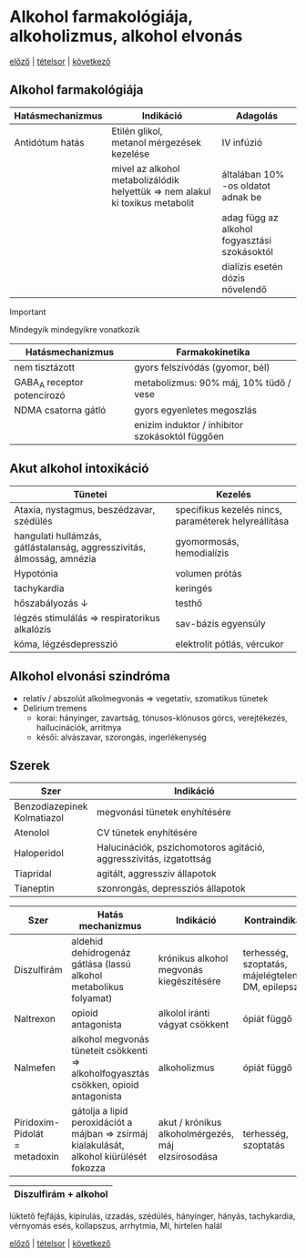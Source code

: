 # Alkohol farmakológiája, alkoholizmus, alkohol elvonás

[előző](6.%20Szedatohipnotikumok%20II.%20egyéb%20szerek,%20insomnia%20kezelés%20irányelvei.md) | [tételsor](0.%20Tételsor.md) | [következő](8.%20A%20morfin%20farmakológiája%20és%20terápiás%20felhasználása.md)

## Alkohol farmakológiája

Hatásmechanizmus | Indikáció | Adagolás
--- | --- | ---
Antidótum hatás | Etilén glikol,<br> metanol mérgezések kezelése | IV infúzió
|| mivel az alkohol metabolizálódik helyettük ⇒ nem alakul ki toxikus metabolit | általában 10% -os oldatot adnak be
||| adag függ az alkohol fogyasztási szokásoktól
||| dialízis esetén dózis növelendő

> [!IMPORTANT]
> Mindegyik mindegyikre vonatkozik

Hatásmechanizmus | Farmakokinetika
--- | ---
nem tisztázott | gyors felszívódás (gyomor, bél)
GABA<sub>A</sub> receptor potencírozó | metabolizmus: 90% máj, 10% tüdő / vese
NDMA csatorna gátló | gyors egyenletes megoszlás
|| enizim induktor / inhibitor szokásoktól függően

## Akut alkohol intoxikáció

Tünetei | Kezelés
--- | ---
Ataxia, nystagmus, beszédzavar, szédülés | specifikus kezelés nincs, paraméterek helyreállítása
hangulati hullámzás, gátlástalanság, aggresszivitás, álmosság, amnézia | gyomormosás, hemodialízis
Hypotónia | volumen prótás
tachykardia | keringés
hőszabályozás ↓ | testhő
légzés stimulálás ⇒ respiratorikus alkalózis | sav-bázis egyensúly
kóma, légzésdepresszió | elektrolit pótlás, vércukor

## Alkohol elvonási szindróma

- relatív / abszolút alkolmegvonás ⇒ vegetatív, szomatikus tünetek
- Delirium tremens
  - korai: hányinger, zavartság, tónusos-klónusos görcs, verejtékezés, hallucinációk, arritmya
  - késői: alvászavar, szorongás, ingerlékenység

## Szerek

Szer | Indikáció
--- | ---
Benzodiazepinek <br> Kolmatiazol | megvonási tünetek enyhítésére
Atenolol | CV tünetek enyhítésére
Haloperidol | Halucinációk, pszichomotoros agitáció, aggresszivitás, izgatottság
Tiapridal | agitált, aggressziv állapotok
Tianeptin | szonrongás, depressziós állapotok

Szer | Hatás mechanizmus | Indikáció | Kontraindikáció
--- | --- | --- | ---
Diszulfirám | aldehid dehidrogenáz gátlása (lassú alkohol metabolikus folyamat) | krónikus alkohol megvonás kiegészítésére | terhesség, szoptatás, májelégtelenség, DM, epilepszia
Naltrexon | opioid antagonista | alkolol iránti vágyat csökkent | ópiát függő
Nalmefen | alkohol megvonás tüneteit csökkenti ⇒ alkoholfogyasztás csökken, opioid antagonista | alkoholizmus | ópiát függő
Piridoxim-Pidolát <br> = metadoxin | gátolja a lipid peroxidációt a májban ⇒ zsírmáj kialakulását, alkohol kiürülését fokozza | akut / krónikus alkoholmérgezés, máj elzsírosodása | terhesség, szoptatás

Diszulfirám + alkohol |
--- |
lüktető fejfájás, kipirulás, izzadás, szédülés, hányinger, hányás, tachykardia, vérnyomás esés, kollapszus, arrhytmia, MI, hirtelen halál

[előző](6.%20Szedatohipnotikumok%20II.%20egyéb%20szerek,%20insomnia%20kezelés%20irányelvei.md) | [tételsor](0.%20Tételsor.md) | [következő](8.%20A%20morfin%20farmakológiája%20és%20terápiás%20felhasználása.md)
